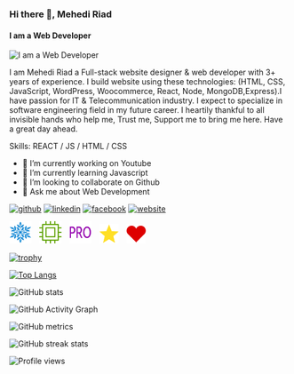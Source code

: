 ### Hi there 👋, Mehedi Riad
#### I am a Web Developer
![I am a Web Developer](https://media-exp1.licdn.com/dms/image/C5616AQGTOjrI02wnxQ/profile-displaybackgroundimage-shrink_200_800/0/1638114554367?e=1646265600&v=beta&t=PCPhhnEsoVN-0CDeaFJMTEg7upaMR05AnCEcjTKJY5M)

I am Mehedi Riad a Full-stack website designer & web developer with 3+ years of experience. I build website using these technologies: (HTML, CSS, JavaScript, WordPress, Woocommerce, React, Node, MongoDB,Express).I have passion for IT & Telecommunication industry. I expect to specialize in software engineering field in my future career. I heartily thankful to all invisible hands who help me, Trust me, Support me to bring me here. Have a great day ahead.

Skills:  REACT / JS / HTML / CSS

- 🔭 I’m currently working on Youtube 
- 🌱 I’m currently learning Javascript 
- 👯 I’m looking to collaborate on Github 
- 💬 Ask me about Web Development 


[<img src='https://cdn.jsdelivr.net/npm/simple-icons@3.0.1/icons/github.svg' alt='github' height='40'>](https://github.com/mehediriad)  [<img src='https://cdn.jsdelivr.net/npm/simple-icons@3.0.1/icons/linkedin.svg' alt='linkedin' height='40'>](https://www.linkedin.com/in/mehediriad/)  [<img src='https://cdn.jsdelivr.net/npm/simple-icons@3.0.1/icons/facebook.svg' alt='facebook' height='40'>](https://www.facebook.com/m.mehediriad)  [<img src='https://cdn.jsdelivr.net/npm/simple-icons@3.0.1/icons/icloud.svg' alt='website' height='40'>](https://mehedi-riad.web.app/)  

<a href='https://archiveprogram.github.com/'><img src='https://raw.githubusercontent.com/acervenky/animated-github-badges/master/assets/acbadge.gif' width='40' height='40'></a> <a href='https://docs.github.com/en/developers'><img src='https://raw.githubusercontent.com/acervenky/animated-github-badges/master/assets/devbadge.gif' width='40' height='40'></a> <a href='https://github.com/pricing'><img src='https://raw.githubusercontent.com/acervenky/animated-github-badges/master/assets/pro.gif' width='40' height='40'></a> <a href='https://stars.github.com/'><img src='https://raw.githubusercontent.com/acervenky/animated-github-badges/master/assets/starbadge.gif' width='35' height='35'></a> <a href='https://docs.github.com/en/github/supporting-the-open-source-community-with-github-sponsors'><img src='https://raw.githubusercontent.com/acervenky/animated-github-badges/master/assets/sponsorbadge.gif' width='35' height='35'></a> 

[![trophy](https://github-profile-trophy.vercel.app/?username=mehediriad)](https://github.com/ryo-ma/github-profile-trophy)

[![Top Langs](https://github-readme-stats.vercel.app/api/top-langs/?username=mehediriad)](https://github.com/anuraghazra/github-readme-stats)

![GitHub stats](https://github-readme-stats.vercel.app/api?username=mehediriad&show_icons=true&count_private=true)  

![GitHub Activity Graph](https://activity-graph.herokuapp.com/graph?username=mehediriad)  

![GitHub metrics](https://metrics.lecoq.io/mehediriad)  

![GitHub streak stats](https://github-readme-streak-stats.herokuapp.com/?user=mehediriad)  

![Profile views](https://gpvc.arturio.dev/mehediriad)  
